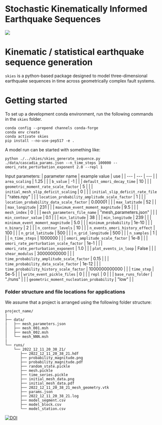 # Stochastic Kinematically Informed Earthquake Sequences
![](https://user-images.githubusercontent.com/4225359/229966215-1c40b94d-2748-441f-9298-74bd48618e50.png)

# Kinematic / statistical earthquake sequence generation
`skies` is a python-based package designed to model three-dimensional earthquake sequences in time across geometrically complex fault systems.

# Getting started
To set up a development conda environment, run the following commands in the `skies` folder.
```
conda config --prepend channels conda-forge
conda env create
conda activate skies
pip install --no-use-pep517 -e .
```

A model run can be started with something like:
```
python ./../skies/skies_generate_sequence.py ./data/cascadia_params.json --n_time_steps 100000 --omori_rate_perturbation_exponent 2.0 --repl 1
```

Input parameters:
| parameter name | example value | use |
| --- | --- | --- |
| `area_scaling` | 1.25 | |
| `b_value` | -1 | |
| `default_omori_decay_time` | 10 | |
| `geometric_moment_rate_scale_factor` | 5 | |
| `initial_mesh_slip_deficit_scaling` | 0 | |
| `initial_slip_deficit_rate_file` | "rates.npy" | |
| `location_probability_amplitude_scale_factor` | 1 | |
| `location_probability_data_scale_factor` | 0.00001 | |
| `max_latitude` | 52 | |
| `max_longitude` | 231 | |
| `maximum_event_moment_magnitude` | 9.5 | |
| `mesh_index` | 0 | |
| `mesh_parameters_file_name` | "mesh_parameters.json" | |
| `min_contour_value` | 0.1 | |
| `min_latitude` | 38 | |
| `min_longitude` | 239 | |
| `minimum_event_moment_magnitude` | 5.0 | |
| `minimum_probability` | 1e-10 | |
| `n_binary` | 2 | |
| `n_contour_levels` | 10 | |
| `n_events_omori_history_effect` | 100 | |
| `n_grid_latitude` | 500 | |
| `n_grid_longitude` | 500 | |
| `n_samples` | 1 | |
| `n_time_steps` | 1000000 | |
| `omori_amplitude_scale_factor` | 1e-8 | |
| `omori_rate_perturbation_scale_factor` | 1e-1 | |
| `omori_rate_perturbation_exponent` | 1.0 | |
| `plot_events_in_loop` | False | |
| `shear_modulus` | 30000000000 | |
| `time_probability_amplitude_scale_factor` | 0.15 | |
| `time_probability_data_scale_factor` | 1e-12 | |
| `time_probability_history_scale_factor` | 1000000000000 | |
| `time_step` | 5e-5 | |
| `write_event_pickle_files` | 0 | |
| `repl` | 0 | |
| `base_runs_folder` | "./runs" | |
| `geometric_moment_nucleation_probability` | "low" | |


### Folder structure and file locations for applications
We assume that a project is arranged using the following folder structure:
```
project_name/
|
├── data/
|   ├── mesh_parameters.json
│   ├── mesh_001.msh
│   ├── mesh_002.msh
│   └── mesh_NNN.msh
|
└── runs/
    └── 2022_12_11_20_38_21/
       ├── 2022_12_11_20_38_21.hdf
       ├── probability_magnitude.png
       ├── probability_magnitude.pdf
       ├── random_state.pickle
       ├── mesh.pickle
       ├── time_series.pickle
       ├── initial_mesh_data.png
       ├── initial_mesh_data.pdf
       ├── 2022_12_11_20_38_21_mesh_geometry.vtk
       ├── params.json
       ├── 2022_12_11_20_38_21.log    
       ├── model_segment.csv
       ├── model_block.csv
       └── model_station.csv
```

[![DOI](https://zenodo.org/badge/535758677.svg)](https://zenodo.org/badge/latestdoi/535758677)


